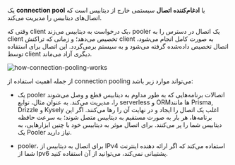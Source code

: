 یک **connection pool** یا **ادغام‌کننده اتصال** سیستمی خارج از دیتابیس است که اتصال‌های دیتابیس را مدیریت می‌کند.

وقتی که client یک درخواست به دیتابیس می‌زند، pooler یک اتصال در دسترس را به client تخصیص می‌دهد؛ و زمانی که تراکنش client به صورت کامل انجام می‌شود، اتصال تخصیص داده‌شده گرفته می‌شود و به سیستم برمی‌گردد. این اتصال برای استفاده توسط client دیگری آزاد می‌ماند.

![how-connection-pooling-works](https://files.liara.ir/liara/docs/how-connection-pooling-works.png)

از جمله اهمیت استفاده از connection pooling می‌تواند موارد زیر باشد:

- یک pooler اتصالات برنامه‌هایی که به طور مداوم به دیتابیس قطع و وصل می‌شوند را، مدیریت می‌کند. به عنوان مثال، توابع serverless و ORMها مانند Prisma, Drizzle و Kysely اغلب یک اتصال را ایجاد و در نهایت آن را رها می‌کنند. اگر این برنامه‌ها، هر بار به صورت مستقیم به دیتابیس متصل شوند؛ به سرعت حافظه دیتابیس شما را پر می‌کنند. برای اتصال موثر به دیتابیس خود با چنین ابزارهایی، به یک Pooler نیاز دارید.

- pooler، برای اتصال به دیتابیس از IPv4 استفاده می‌کند که اگر ارائه دهنده اینترنت شما از Ipv6 پشتیبانی نمی‌کند، می‌توانید از آن استفاده کنید. 

